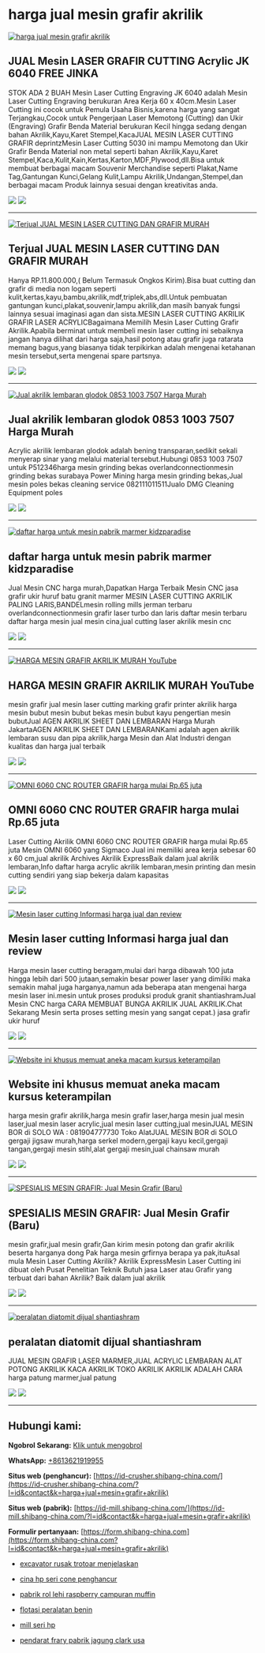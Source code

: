 # harga jual mesin grafir akrilik

<a href="https://swt.shibang-china.com/?l=id&img&k=harga+jual+mesin+grafir+akrilik" target="_blank">![harga jual mesin grafir akrilik](http://static.shibang-china.com/all-800x300/298.jpg)</a>

## JUAL Mesin LASER GRAFIR CUTTING Acrylic JK 6040 FREE JINKA
STOK ADA 2 BUAH Mesin Laser Cutting Engraving JK 6040 adalah Mesin Laser Cutting Engraving berukuran Area Kerja 60 x 40cm.Mesin Laser Cutting ini cocok untuk Pemula Usaha Bisnis,karena harga yang sangat Terjangkau,Cocok untuk Pengerjaan Laser Memotong (Cutting) dan Ukir (Engraving) Grafir Benda Material berukuran Kecil hingga sedang dengan bahan Akrilik,Kayu,Karet Stempel,KacaJUAL MESIN LASER CUTTING GRAFIR deprintzMesin Laser Cutting 5030 ini mampu Memotong dan Ukir Grafir Benda Material non metal seperti bahan Akrilik,Kayu,Karet Stempel,Kaca,Kulit,Kain,Kertas,Karton,MDF,Plywood,dll.Bisa untuk membuat berbagai macam Souvenir Merchandise seperti Plakat,Name Tag,Gantungan Kunci,Gelang Kulit,Lampu Akrilik,Undangan,Stempel,dan berbagai macam Produk lainnya sesuai dengan kreativitas anda.


<a href="https://whatsapp.shibangsoft.com/WhatsApp.php" target="_blank" title="WhatsApp">![](http://static.shibang-china.com/icon/whatsapp.png)</a> <a href="https://swt.shibang-china.com/?l=id&icon&k=harga+jual+mesin+grafir+akrilik" target="_blank">![](http://static.shibang-china.com/icon/chat-id.png)</a>

---

<a href="https://swt.shibang-china.com/?l=id&img&k=harga+jual+mesin+grafir+akrilik" target="_blank">![Terjual JUAL MESIN LASER CUTTING DAN GRAFIR MURAH](http://static.shibang-china.com/all-800x300/1062.jpg)</a>

## Terjual JUAL MESIN LASER CUTTING DAN GRAFIR MURAH
Hanya RP.11.800.000,( Belum Termasuk Ongkos Kirim).Bisa buat cutting dan grafir di media non logam seperti kulit,kertas,kayu,bambu,akrilik,mdf,triplek,abs,dll.Untuk pembuatan gantungan kunci,plakat,souvenir,lampu akrilik,dan masih banyak fungsi lainnya sesuai imaginasi agan dan sista.MESIN LASER CUTTING AKRILIK GRAFIR LASER ACRYLICBagaimana Memilih Mesin Laser Cutting Grafir Akrilik.Apabila berminat untuk membeli mesin laser cutting ini sebaiknya jangan hanya dilihat dari harga saja,hasil potong atau grafir juga ratarata memang bagus,yang biasanya tidak terpikirkan adalah mengenai ketahanan mesin tersebut,serta mengenai spare partsnya.


<a href="https://whatsapp.shibangsoft.com/WhatsApp.php" target="_blank" title="WhatsApp">![](http://static.shibang-china.com/icon/whatsapp.png)</a> <a href="https://swt.shibang-china.com/?l=id&icon&k=harga+jual+mesin+grafir+akrilik" target="_blank">![](http://static.shibang-china.com/icon/chat-id.png)</a>

---

<a href="https://swt.shibang-china.com/?l=id&img&k=harga+jual+mesin+grafir+akrilik" target="_blank">![Jual akrilik lembaran glodok 0853 1003 7507 Harga Murah](http://static.shibang-china.com/all-800x300/458.jpg)</a>

## Jual akrilik lembaran glodok 0853 1003 7507 Harga Murah
Acrylic akrilik lembaran glodok adalah bening transparan,sedikit sekali menyerap sinar yang melalui material tersebut.Hubungi 0853 1003 7507 untuk P512346harga mesin grinding bekas overlandconnectionmesin grinding bekas surabaya Power Mining harga mesin grinding bekas,Jual mesin poles bekas cleaning service 082111011511Jualo DMG Cleaning Equipment poles


<a href="https://whatsapp.shibangsoft.com/WhatsApp.php" target="_blank" title="WhatsApp">![](http://static.shibang-china.com/icon/whatsapp.png)</a> <a href="https://swt.shibang-china.com/?l=id&icon&k=harga+jual+mesin+grafir+akrilik" target="_blank">![](http://static.shibang-china.com/icon/chat-id.png)</a>

---

<a href="https://swt.shibang-china.com/?l=id&img&k=harga+jual+mesin+grafir+akrilik" target="_blank">![daftar harga untuk mesin pabrik marmer kidzparadise](http://static.shibang-china.com/all-800x300/1380.jpg)</a>

## daftar harga untuk mesin pabrik marmer kidzparadise
Jual Mesin CNC harga murah,Dapatkan Harga Terbaik Mesin CNC jasa grafir ukir huruf batu granit marmer MESIN LASER CUTTING AKRILIK PALING LARIS,BANDELmesin rolling mills jerman terbaru overlandconnectionmesin grafir laser turbo dan laris daftar mesin terbaru daftar harga mesin jual mesin cina,jual cutting laser akrilik mesin cnc


<a href="https://whatsapp.shibangsoft.com/WhatsApp.php" target="_blank" title="WhatsApp">![](http://static.shibang-china.com/icon/whatsapp.png)</a> <a href="https://swt.shibang-china.com/?l=id&icon&k=harga+jual+mesin+grafir+akrilik" target="_blank">![](http://static.shibang-china.com/icon/chat-id.png)</a>

---

<a href="https://swt.shibang-china.com/?l=id&img&k=harga+jual+mesin+grafir+akrilik" target="_blank">![HARGA MESIN GRAFIR AKRILIK MURAH YouTube](http://static.shibang-china.com/all-800x300/494.jpg)</a>

## HARGA MESIN GRAFIR AKRILIK MURAH YouTube
mesin grafir jual mesin laser cutting marking grafir printer akrilik harga mesin bubut mesin bubut bekas mesin bubut kayu pengertian mesin bubutJual AGEN AKRILIK SHEET DAN LEMBARAN Harga Murah JakartaAGEN AKRILIK SHEET DAN LEMBARANKami adalah agen akrilik lembaran susu dan pipa akrilik,harga Mesin dan Alat Industri dengan kualitas dan harga jual terbaik


<a href="https://whatsapp.shibangsoft.com/WhatsApp.php" target="_blank" title="WhatsApp">![](http://static.shibang-china.com/icon/whatsapp.png)</a> <a href="https://swt.shibang-china.com/?l=id&icon&k=harga+jual+mesin+grafir+akrilik" target="_blank">![](http://static.shibang-china.com/icon/chat-id.png)</a>

---

<a href="https://swt.shibang-china.com/?l=id&img&k=harga+jual+mesin+grafir+akrilik" target="_blank">![OMNI 6060 CNC ROUTER GRAFIR harga mulai Rp.65 juta](http://static.shibang-china.com/all-800x300/879.jpg)</a>

## OMNI 6060 CNC ROUTER GRAFIR harga mulai Rp.65 juta
Laser Cutting Akrilik OMNI 6060 CNC ROUTER GRAFIR harga mulai Rp.65 juta Mesin OMNI 6060 yang Sigmaco Jual ini memiliki area kerja sebesar 60 x 60 cm,jual akrilik Archives Akrilik ExpressBaik dalam jual akrilik lembaran,Info daftar harga acrylic akrilik lembaran,mesin printing dan mesin cutting sendiri yang siap bekerja dalam kapasitas


<a href="https://whatsapp.shibangsoft.com/WhatsApp.php" target="_blank" title="WhatsApp">![](http://static.shibang-china.com/icon/whatsapp.png)</a> <a href="https://swt.shibang-china.com/?l=id&icon&k=harga+jual+mesin+grafir+akrilik" target="_blank">![](http://static.shibang-china.com/icon/chat-id.png)</a>

---

<a href="https://swt.shibang-china.com/?l=id&img&k=harga+jual+mesin+grafir+akrilik" target="_blank">![Mesin laser cutting Informasi harga jual dan review](http://static.shibang-china.com/all-800x300/1214.jpg)</a>

## Mesin laser cutting Informasi harga jual dan review
Harga mesin laser cutting beragam,mulai dari harga dibawah 100 juta hingga lebih dari 500 jutaan,semakin besar power laser yang dimiliki maka semakin mahal juga harganya,namun ada beberapa atan mengenai harga mesin laser ini.mesin untuk proses produksi produk granit shantiashramJual Mesin CNC harga CARA MEMBUAT BUNGA AKRILIK JUAL AKRILIK.Chat Sekarang Mesin serta proses setting mesin yang sangat cepat.) jasa grafir ukir huruf


<a href="https://whatsapp.shibangsoft.com/WhatsApp.php" target="_blank" title="WhatsApp">![](http://static.shibang-china.com/icon/whatsapp.png)</a> <a href="https://swt.shibang-china.com/?l=id&icon&k=harga+jual+mesin+grafir+akrilik" target="_blank">![](http://static.shibang-china.com/icon/chat-id.png)</a>

---

<a href="https://swt.shibang-china.com/?l=id&img&k=harga+jual+mesin+grafir+akrilik" target="_blank">![Website ini khusus memuat aneka macam kursus keterampilan](http://static.shibang-china.com/all-800x300/375.jpg)</a>

## Website ini khusus memuat aneka macam kursus keterampilan
harga mesin grafir akrilik,harga mesin grafir laser,harga mesin jual mesin laser,jual mesin laser acrylic,jual mesin laser cutting,jual mesinJUAL MESIN BOR di SOLO WA : 081904777730 Toko AlatJUAL MESIN BOR di SOLO gergaji jigsaw murah,harga serkel modern,gergaji kayu kecil,gergaji tangan,gergaji mesin stihl,alat gergaji mesin,jual chainsaw murah


<a href="https://whatsapp.shibangsoft.com/WhatsApp.php" target="_blank" title="WhatsApp">![](http://static.shibang-china.com/icon/whatsapp.png)</a> <a href="https://swt.shibang-china.com/?l=id&icon&k=harga+jual+mesin+grafir+akrilik" target="_blank">![](http://static.shibang-china.com/icon/chat-id.png)</a>

---

<a href="https://swt.shibang-china.com/?l=id&img&k=harga+jual+mesin+grafir+akrilik" target="_blank">![SPESIALIS MESIN GRAFIR: Jual Mesin Grafir (Baru)](http://static.shibang-china.com/all-800x300/338.jpg)</a>

## SPESIALIS MESIN GRAFIR: Jual Mesin Grafir (Baru)
mesin grafir,jual mesin grafir,Gan kirim mesin potong dan grafir akrilik beserta harganya dong Pak harga mesin grfirnya berapa ya pak,ituAsal mula Mesin Laser Cutting Akrilik? Akrilik ExpressMesin Laser Cutting ini dibuat oleh Pusat Penelitian Teknik Butuh jasa Laser atau Grafir yang terbuat dari bahan Akrilik? Baik dalam jual akrilik


<a href="https://whatsapp.shibangsoft.com/WhatsApp.php" target="_blank" title="WhatsApp">![](http://static.shibang-china.com/icon/whatsapp.png)</a> <a href="https://swt.shibang-china.com/?l=id&icon&k=harga+jual+mesin+grafir+akrilik" target="_blank">![](http://static.shibang-china.com/icon/chat-id.png)</a>

---

<a href="https://swt.shibang-china.com/?l=id&img&k=harga+jual+mesin+grafir+akrilik" target="_blank">![peralatan diatomit dijual shantiashram](http://static.shibang-china.com/all-800x300/957.jpg)</a>

## peralatan diatomit dijual shantiashram
JUAL MESIN GRAFIR LASER MARMER,JUAL ACRYLIC LEMBARAN ALAT POTONG AKRILIK KACA AKRILIK TOKO AKRILIK AKRILIK ADALAH CARA harga patung marmer,jual patung

<a href="https://whatsapp.shibangsoft.com/WhatsApp.php" target="_blank" title="WhatsApp">![](http://static.shibang-china.com/icon/whatsapp.png)</a> <a href="https://swt.shibang-china.com/?l=id&icon&k=harga+jual+mesin+grafir+akrilik" target="_blank">![](http://static.shibang-china.com/icon/chat-id.png)</a>

---
## Hubungi kami:

**Ngobrol Sekarang:** [Klik untuk mengobrol](https://swt.shibang-china.com?l=id&contact&k=harga+jual+mesin+grafir+akrilik)

**WhatsApp:**  [+8613621919955](https://whatsapp.shibangsoft.com/WhatsApp.php)

**Situs web (penghancur):** [https://id-crusher.shibang-china.com/](https://id-crusher.shibang-china.com/?l=id&contact&k=harga+jual+mesin+grafir+akrilik)

**Situs web (pabrik):** [https://id-mill.shibang-china.com/](https://id-mill.shibang-china.com/?l=id&contact&k=harga+jual+mesin+grafir+akrilik)

**Formulir pertanyaan:** [https://form.shibang-china.com](https://form.shibang-china.com?l=id&contact&k=harga+jual+mesin+grafir+akrilik)

* [excavator rusak trotoar menjelaskan](../32/excavator%20rusak%20trotoar%20menjelaskan.md)

* [cina hp seri cone penghancur](../39/cina%20hp%20seri%20cone%20penghancur.md)

* [pabrik rol lehi raspberry campuran muffin](../36/pabrik%20rol%20lehi%20raspberry%20campuran%20muffin.md)

* [flotasi peralatan benin](../40/flotasi%20peralatan%20benin.md)

* [mill seri hp](../37/mill%20seri%20hp.md)

* [pendarat frary pabrik jagung clark usa](../36/pendarat%20frary%20pabrik%20jagung%20clark%20usa.md)